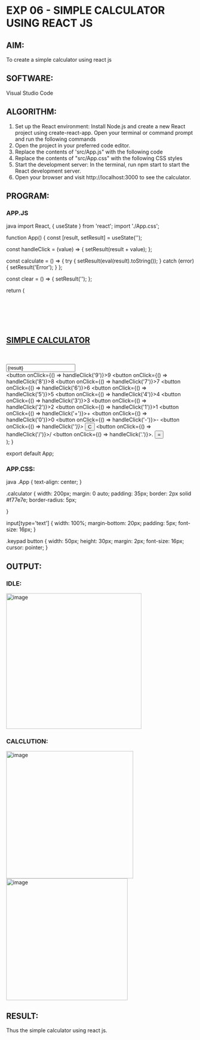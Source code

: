 # EXP 06 - SIMPLE CALCULATOR USING REACT JS

## AIM:

To create a simple calculator using react js

## SOFTWARE:

Visual Studio Code

## ALGORITHM:

1) Set up the React environment: Install Node.js and create a new React project using create-react-app. Open your terminal or command prompt and run the following commands
2) Open the project in your preferred code editor.
3) Replace the contents of 'src/App.js" with the following code
4) Replace the contents of "src/App.css" with the following CSS styles
5) Start the development server: In the terminal, run npm start to start the React development server.
6) Open your browser and visit http://localhost:3000 to see the calculator.

## PROGRAM:

### APP.JS
java
import React, { useState } from 'react';
import './App.css';

function App() {
  const [result, setResult] = useState('');

  const handleClick = (value) => {
    setResult(result + value);
  };

  const calculate = () => {
    try {
      setResult(eval(result).toString());
    } catch (error) {
      setResult('Error');
    }
  };

  const clear = () => {
    setResult('');
  };

  return (
    <div className="App">
      <br></br>
      <br></br>
      <h2><u>SIMPLE CALCULATOR</u></h2>
      <br></br>
      <div className="calculator">
        <input type="text" value={result} readOnly />
        <div className="keypad">
          <button onClick={() => handleClick('9')}>9</button>
          <button onClick={() => handleClick('8')}>8</button>
          <button onClick={() => handleClick('7')}>7</button>
          <button onClick={() => handleClick('6')}>6</button>
          <button onClick={() => handleClick('5')}>5</button>
          <button onClick={() => handleClick('4')}>4</button>
          <button onClick={() => handleClick('3')}>3</button>
          <button onClick={() => handleClick('2')}>2</button>
          <button onClick={() => handleClick('1')}>1</button>
          <button onClick={() => handleClick('+')}>+</button>
          <button onClick={() => handleClick('0')}>0</button>
          <button onClick={() => handleClick('-')}>-</button>
          <button onClick={() => handleClick('*')}>*</button>
          <button onClick={clear}>C</button>
          <button onClick={() => handleClick('/')}>/</button>
          <button onClick={() => handleClick('.')}>.</button>
          <button onClick={calculate}>=</button>
        </div>
      </div>
    </div>
  );
}

export default App;

### APP.CSS:

java
.App {
  text-align: center;
}

.calculator {
  width: 200px;
  margin: 0 auto;
  padding: 35px;
  border: 2px solid #f77e7e;
  border-radius: 5px;
  
}

input[type='text'] {
  width: 100%;
  margin-bottom: 20px;
  padding: 5px;
  font-size: 16px;
}

.keypad button {
  width: 50px;
  height: 30px;
  margin: 2px;
  font-size: 16px;
  cursor: pointer;
}



## OUTPUT:

### IDLE:

<img width="362" alt="image" src="https://github.com/Monisha-11/SIMPLE-CALCULATOR-USING-REACT-JS/assets/93427240/12a41534-ca5f-479d-b65f-b1930ec3c788">

### CALCLUTION:

<img width="340" alt="image" src="https://github.com/Monisha-11/SIMPLE-CALCULATOR-USING-REACT-JS/assets/93427240/f976d357-0f63-4b0a-a0f5-6f337aa50db3">

<img width="325" alt="image" src="https://github.com/Monisha-11/SIMPLE-CALCULATOR-USING-REACT-JS/assets/93427240/55fb6cf8-e0ec-4e88-bc2c-6765fa5459cd">

## RESULT:

Thus the simple calculator using react js.
